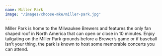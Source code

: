 ```yaml
---
name: Miller Park
image: "/images/choose-mke/miller-park.jpg"
---
```

Miller Park is home to the Milwaukee Brewers and features the only fan shaped roof in North America that can open or close in 10 minutes. Enjoy tailgating on the Miller Park grounds before a Brewer’s game or if baseball isn’t your thing, the park is known to host some memorable concerts you can attend.
